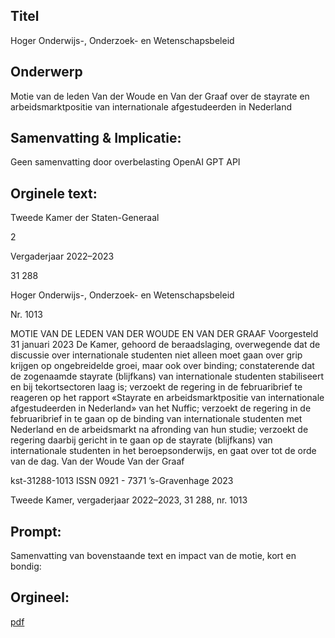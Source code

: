 ## Titel
Hoger Onderwijs-, Onderzoek- en Wetenschapsbeleid
## Onderwerp
Motie van de leden Van der Woude en Van der Graaf over de stayrate en arbeidsmarktpositie van internationale afgestudeerden in Nederland 
## Samenvatting & Implicatie:
Geen samenvatting door overbelasting OpenAI GPT API
## Orginele text:


Tweede Kamer der Staten-Generaal

2

Vergaderjaar 2022–2023

31 288

Hoger Onderwijs-, Onderzoek- en
Wetenschapsbeleid

Nr. 1013

MOTIE VAN DE LEDEN VAN DER WOUDE EN VAN DER GRAAF
Voorgesteld 31 januari 2023
De Kamer,
gehoord de beraadslaging,
overwegende dat de discussie over internationale studenten niet alleen
moet gaan over grip krijgen op ongebreidelde groei, maar ook over
binding;
constaterende dat de zogenaamde stayrate (blijfkans) van internationale
studenten stabiliseert en bij tekortsectoren laag is;
verzoekt de regering in de februaribrief te reageren op het rapport
«Stayrate en arbeidsmarktpositie van internationale afgestudeerden in
Nederland» van het Nuffic;
verzoekt de regering in de februaribrief in te gaan op de binding van
internationale studenten met Nederland en de arbeidsmarkt na afronding
van hun studie;
verzoekt de regering daarbij gericht in te gaan op de stayrate (blijfkans)
van internationale studenten in het beroepsonderwijs,
en gaat over tot de orde van de dag.
Van der Woude
Van der Graaf

kst-31288-1013
ISSN 0921 - 7371
’s-Gravenhage 2023

Tweede Kamer, vergaderjaar 2022–2023, 31 288, nr. 1013


## Prompt:
Samenvatting van bovenstaande text en impact van de motie, kort en bondig:

## Orgineel:
[pdf](https://gegevensmagazijn.tweedekamer.nl/OData/v4/2.0/Document(2ab28465-d924-4da2-9f58-02ad40589cc0)/resource)
